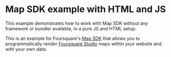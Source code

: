 # Map SDK example with HTML and JS

This example demonstrates how to work with Map SDK without any framework or bundler available, in a pure JS and HTML setup.

This is an example for Foursquare's [Map SDK](https://location.foursquare.com/developer/docs/studio-map-sdk-introduction) that allows you to programmatically render [Foursquare Studio](https://studio.foursquare.com/) maps within your website and with your own data.